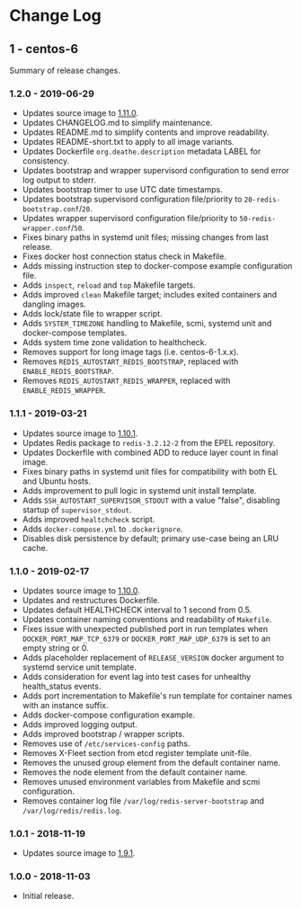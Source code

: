 # Change Log

## 1 - centos-6

Summary of release changes.

### 1.2.0 - 2019-06-29

- Updates source image to [1.11.0](https://github.com/jdeathe/centos-ssh/releases/tag/1.11.0).
- Updates CHANGELOG.md to simplify maintenance.
- Updates README.md to simplify contents and improve readability.
- Updates README-short.txt to apply to all image variants.
- Updates Dockerfile `org.deathe.description` metadata LABEL for consistency.
- Updates bootstrap and wrapper supervisord configuration to send error log output to stderr.
- Updates bootstrap timer to use UTC date timestamps.
- Updates bootstrap supervisord configuration file/priority to `20-redis-bootstrap.conf`/`20`.
- Updates wrapper supervisord configuration file/priority to `50-redis-wrapper.conf`/`50`.
- Fixes binary paths in systemd unit files; missing changes from last release.
- Fixes docker host connection status check in Makefile.
- Adds missing instruction step to docker-compose example configuration file.
- Adds `inspect`, `reload` and `top` Makefile targets.
- Adds improved `clean` Makefile target; includes exited containers and dangling images.
- Adds lock/state file to wrapper script.
- Adds `SYSTEM_TIMEZONE` handling to Makefile, scmi, systemd unit and docker-compose templates.
- Adds system time zone validation to healthcheck.
- Removes support for long image tags (i.e. centos-6-1.x.x).
- Removes `REDIS_AUTOSTART_REDIS_BOOTSTRAP`, replaced with `ENABLE_REDIS_BOOTSTRAP`.
- Removes `REDIS_AUTOSTART_REDIS_WRAPPER`, replaced with `ENABLE_REDIS_WRAPPER`.

### 1.1.1 - 2019-03-21

- Updates source image to [1.10.1](https://github.com/jdeathe/centos-ssh/releases/tag/1.10.1).
- Updates Redis package to `redis-3.2.12-2` from the EPEL repository.
- Updates Dockerfile with combined ADD to reduce layer count in final image.
- Fixes binary paths in systemd unit files for compatibility with both EL and Ubuntu hosts.
- Adds improvement to pull logic in systemd unit install template.
- Adds `SSH_AUTOSTART_SUPERVISOR_STDOUT` with a value "false", disabling startup of `supervisor_stdout`.
- Adds improved `healtchcheck` script.
- Adds `docker-compose.yml` to `.dockerignore`.
- Disables disk persistence by default; primary use-case being an LRU cache.

### 1.1.0 - 2019-02-17

- Updates source image to [1.10.0](https://github.com/jdeathe/centos-ssh/releases/tag/1.10.0).
- Updates and restructures Dockerfile.
- Updates default HEALTHCHECK interval to 1 second from 0.5.
- Updates container naming conventions and readability of `Makefile`.
- Fixes issue with unexpected published port in run templates when `DOCKER_PORT_MAP_TCP_6379` or `DOCKER_PORT_MAP_UDP_6379` is set to an empty string or 0.
- Adds placeholder replacement of `RELEASE_VERSION` docker argument to systemd service unit template.
- Adds consideration for event lag into test cases for unhealthy health_status events.
- Adds port incrementation to Makefile's run template for container names with an instance suffix.
- Adds docker-compose configuration example.
- Adds improved logging output.
- Adds improved bootstrap / wrapper scripts.
- Removes use of `/etc/services-config` paths.
- Removes X-Fleet section from etcd register template unit-file.
- Removes the unused group element from the default container name.
- Removes the node element from the default container name.
- Removes unused environment variables from Makefile and scmi configuration.
- Removes container log file `/var/log/redis-server-bootstrap` and `/var/log/redis/redis.log`.

### 1.0.1 - 2018-11-19

- Updates source image to [1.9.1](https://github.com/jdeathe/centos-ssh/releases/tag/1.9.1).

### 1.0.0 - 2018-11-03

- Initial release.
